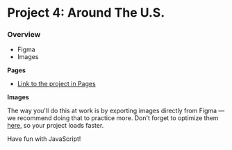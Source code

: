 # Project 4: Around The U.S.

### Overview

* Figma
* Images

**Pages**

* [Link to the project in Pages](https://thinklikeadesigner.github.io/web_project_4/)

**Images**

The way you'll do this at work is by exporting images directly from Figma — we recommend doing that to practice more. Don't forget to optimize them [here](https://tinypng.com/), so your project loads faster. 

Have fun with JavaScript!
